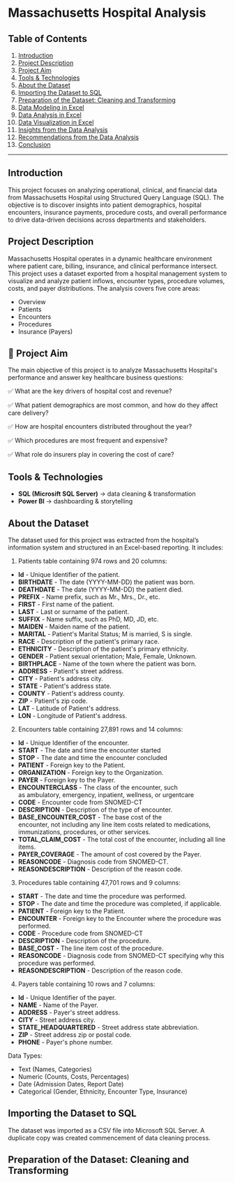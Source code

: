 #  **Massachusetts Hospital Analysis**

##  **Table of Contents**

1. [Introduction](#introduction)
2. [Project Description](#project-description)
3. [Project Aim](#project-aim)
4. [Tools & Technologies](#-tools--technologies)
5. [About the Dataset](#about-the-dataset)
6. [Importing the Dataset to SQL](#importing-the-dataset-to-SQL)
7. [Preparation of the Dataset: Cleaning and Transforming](#preparation-of-the-dataset-cleaning-and-transforming)
8. [Data Modeling in Excel](#data-modeling-in-excel)
9. [Data Analysis in Excel](#data-analysis-in-excel)
10. [Data Visualization in Excel](#data-visualization-in-excel)
11. [Insights from the Data Analysis](#insights-from-the-data-analysis)
12. [Recommendations from the Data Analysis](#recommendations-from-the-data-analysis)
13. [Conclusion](#conclusion)

---

## **Introduction**

This project focuses on analyzing operational, clinical, and financial data from Massachusetts Hospital using Structured Query Language (SQL). The objective is to discover insights into patient demographics, hospital encounters, insurance payments, procedure costs, and overall performance to drive data-driven decisions across departments and stakeholders.

## **Project Description**

Massachusetts Hospital operates in a dynamic healthcare environment where patient care, billing, insurance, and clinical performance intersect. This project uses a dataset exported from a hospital management system to visualize and analyze patient inflows, encounter types, procedure volumes, costs, and payer distributions.
The analysis covers five core areas:

* Overview
* Patients
* Encounters
* Procedures
* Insurance (Payers)


## 🎯 Project Aim

The main objective of this project is to analyze Massachusetts Hospital's performance and answer key healthcare business questions:

✅ What are the key drivers of hospital cost and revenue?

✅ What patient demographics are most common, and how do they affect care delivery?

✅ How are hospital encounters distributed throughout the year?

✅ Which procedures are most frequent and expensive?

✅ What role do insurers play in covering the cost of care?

## **Tools & Technologies**
- **SQL (Microsift SQL Server)** → data cleaning & transformation  
- **Power BI** → dashboarding & storytelling    

## **About the Dataset**

The dataset used for this project was extracted from the hospital’s information system and structured in an Excel-based reporting. It includes:

1. Patients table containing 974 rows and 20 columns:
- **Id** - Unique Identifier of the patient.
- **BIRTHDATE** - The date (YYYY-MM-DD) the patient was born.
- **DEATHDATE** - The date (YYYY-MM-DD) the patient died.
- **PREFIX** - Name prefix, such as Mr., Mrs., Dr., etc.
- **FIRST** - First name of the patient.
- **LAST** - Last or surname of the patient.
- **SUFFIX** - Name suffix, such as PhD, MD, JD, etc.
- **MAIDEN** - Maiden name of the patient.
- **MARITAL** - Patient's Marital Status; M is married, S is single.
- **RACE** - Description of the patient's primary race.
- **ETHNICITY** - Description of the patient's primary ethnicity.
- **GENDER** - Patient sexual orientation; Male, Female, Unknown.
- **BIRTHPLACE** - Name of the town where the patient was born.
- **ADDRESS** - Patient's street address.
- **CITY** - Patient's address city.
- **STATE** - Patient's address state.
- **COUNTY** - Patient's address county.
- **ZIP** - Patient's zip code.
- **LAT** - Latitude of Patient's address.
- **LON** - Longitude of Patient's address.

2. Encounters table containing 27,891 rows and 14 columns:
- **Id** - Unique Identifier of the encounter.
- **START** - The date and time the encounter started
- **STOP** - The date and time the encounter concluded
- **PATIENT** - Foreign key to the Patient.
- **ORGANIZATION** - Foreign key to the Organization.
- **PAYER** - Foreign key to the Payer.
- **ENCOUNTERCLASS** - The class of the encounter, such as ambulatory, emergency, inpatient, wellness, or urgentcare
- **CODE** - Encounter code from SNOMED-CT
- **DESCRIPTION** - Description of the type of encounter.
- **BASE_ENCOUNTER_COST** - The base cost of the encounter, not including any line item costs related to medications, immunizations, procedures, or other services.
- **TOTAL_CLAIM_COST** - The total cost of the encounter, including all line items.
- **PAYER_COVERAGE** - The amount of cost covered by the Payer.
- **REASONCODE** - Diagnosis code from SNOMED-CT.
- **REASONDESCRIPTION** - Description of the reason code.
  
3. Procedures table containing 47,701 rows and 9 columns:
- **START** - The date and time the procedure was performed.
- **STOP** - The date and time the procedure was completed, if applicable.
- **PATIENT** - Foreign key to the Patient.
- **ENCOUNTER** - Foreign key to the Encounter where the procedure was performed.
- **CODE** - Procedure code from SNOMED-CT
- **DESCRIPTION** - Description of the procedure.
- **BASE_COST** - The line item cost of the procedure.
- **REASONCODE** - Diagnosis code from SNOMED-CT specifying why this procedure was performed.
- **REASONDESCRIPTION** - Description of the reason code.


4. Payers table containing 10 rows and 7 columns:
- **Id** - Unique Identifier of the payer.
- **NAME** - Name of the Payer.
- **ADDRESS** - Payer's street address.
- **CITY** - Street address city.
- **STATE_HEADQUARTERED** - Street address state abbreviation.
- **ZIP** - Street address zip or postal code.
- **PHONE** - Payer's phone number.

Data Types:

* Text (Names, Categories)
* Numeric (Counts, Costs, Percentages)
* Date (Admission Dates, Report Date)
* Categorical (Gender, Ethnicity, Encounter Type, Insurance)

## **Importing the Dataset to SQL**

The dataset was imported as a CSV file into Microsoft SQL Server. A duplicate copy was created commencement of data cleaning process.

## **Preparation of the Dataset: Cleaning and Transforming**



